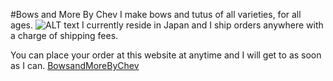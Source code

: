 #Bows and More By Chev
I make bows and tutus of all varieties, for all ages. 
![ALT text](https://scontent-nrt1-1.xx.fbcdn.net/v/t31.0-8/15844263_10158138621280089_6082701454147154511_o.jpg?oh=aaf15f1229f2dbf28a4eb25f6b5be375&oe=5AA54A92)
I currently reside in Japan and I ship orders anywhere with a charge of shipping fees.

You can place your order at this website at anytime and I will get to as soon as I can.  [BowsandMoreByChev](https://www.facebook.com/bowsandmorebychev/ "To the site") 

